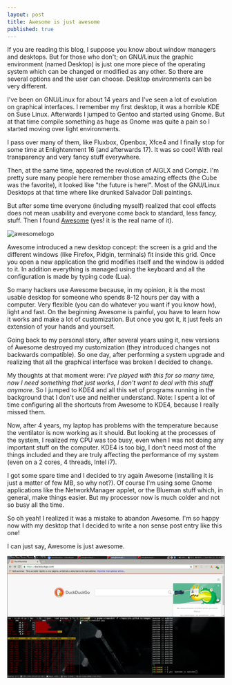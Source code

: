 ```yaml
---
layout: post
title: Awesome is just awesome
published: true
---
```

If you are reading this blog, I suppose you know about window managers and desktops. But for those who don't; on GNU/Linux the graphic environment (named Desktop) is just one more piece of the operating system which can be changed or modified as any other. So there are several options and the user can choose. Desktop environments can be very different.

I've been on GNU/Linux for about 14 years and I've seen a lot of evolution on graphical interfaces. I remember my first desktop, it was a horrible KDE on Suse Linux. Afterwards I jumped to Gentoo and started using Gnome. But at that time compile something as huge as Gnome was quite a pain so I started moving over light environments.

I pass over many of them, like Fluxbox, Openbox, Xfce4 and I finally stop for some time at Enlightenment 16 (and afterwards 17). It was so cool! With real transparency and very fancy stuff everywhere. 

Then, at the same time, appeared the revolution of AIGLX and Compiz. I'm pretty sure many people here remember those amazing effects (the Cube was the favorite), it looked like "the future is here!". Most of the GNU/Linux Desktops at that time where like drunked Salvador Dali paintings.

But after some time everyone (including myself) realized that cool effects does not mean usability and everyone come back to standard, less fancy, stuff. Then I found [Awesome](https://awesomewm.org) (yes! it is the real name of it).

![awesomelogo](https://awesomewm.org/images/awesome-logo.svg)

Awesome introduced a new desktop concept: the screen is a grid and the different windows (like Firefox, Pidgin, terminals) fit inside this grid. Once you open a new application the grid modifies itself and the window is added to it. In addition everything is managed using the keyboard and all the configuration is made by typing code (Lua).

So many hackers use Awesome because, in my opinion, it is the most usable desktop for someone who spends 8-12 hours per day with a computer. Very flexible (you can do whatever you want if you know how), light and fast. On the beginning Awesome is painful, you have to learn how it works and make a lot of customization. But once you got it, it just feels an extension of your hands and yourself.

Going back to my personal story, after several years using it, new versions of Awesome destroyed my customization (they introduced changes not backwards compatible). So one day, after performing a system upgrade and realizing that all the graphical interface was broken I decided to change.

My thoughts at that moment were: _I've played with this for so many time, now I need something that just works, I don't want to deal with this stuff anymore_. So I jumped to KDE4 and all this set of programs running in the background that I don't use and neither understand. Note: I spent a lot of time configuring all the shortcuts from Awesome to KDE4, because I really missed them.

Now, after 4 years, my laptop has problems with the temperature because the ventilator is now working as it should. But looking at the processes of the system, I realized my CPU was too busy, even when I was not doing any important stuff on the computer. KDE4 is too big, I don’t need most of the things included and they are truly affecting the performance of my system (even on a 2 cores, 4 threads, Intel i7).

I got some spare time and I decided to try again Awesome (installing it is just a matter of few MB, so why not?). Of course I'm using some Gnome applications like the NetworkManager applet, or the Blueman stuff which, in general, make things easier. But my processor now is much colder and not so busy all the time. 

So oh yeah! I realized it was a mistake to abandon Awesome. I'm so happy now with my desktop that I decided to write a non sense post entry like this one!

I can just say, Awesome is just awesome.

![awesome](/images/awesome_screenshot.png)

